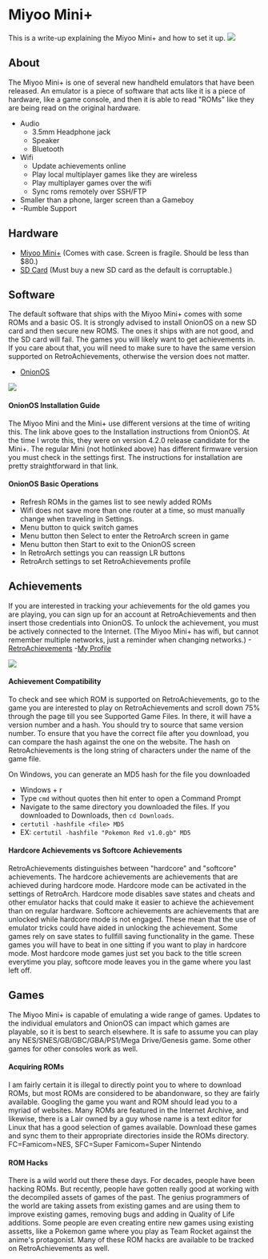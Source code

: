 # Miyoo Mini+
This is a write-up explaining the Miyoo Mini+ and how to set it up.
<img src=https://retrododo.com/wp-content/uploads/2023/03/miyoo-mini-plus-pokemon-1160x653.webp>
## About
The Miyoo Mini+ is one of several new handheld emulators that have been released. An emulator is a piece of software that acts like it is a piece of hardware, like a game console, and then it is able to read "ROMs" like they are being read on the original hardware.
- Audio
  - 3.5mm Headphone jack
  - Speaker
  - Bluetooth
- Wifi
  - Update achievements online
  - Play local multiplayer games like they are wireless
  - Play multiplayer games over the wifi
  - Sync roms remotely over SSH/FTP
- Smaller than a phone, larger screen than a Gameboy
- -Rumble Support 

## Hardware
- [Miyoo Mini+](https://www.amazon.com/Miyoo-Mini-Plus-Handheld-Dedicated/dp/B0CB6TQ3H1/ref=sr_1_5?crid=2VQRWKHEE57G3&keywords=miyoo+mini+plus&qid=1694445184&sprefix=miyoo%2Caps%2C199&sr=8-5&ufe=app_do%3Aamzn1.fos.18ed3cb5-28d5-4975-8bc7-93deae8f9840) (Comes with case. Screen is fragile. Should be less than $80.)
- [SD Card](https://www.amazon.com/SAMSUNG-microSDXC-Expanded-MB-ME128KA-AM/dp/B09B1JFY24/ref=pd_bxgy_sccl_1/145-7827923-7958051?pd_rd_w=xqmyJ&content-id=amzn1.sym.26a5c67f-1a30-486b-bb90-b523ad38d5a0&pf_rd_p=26a5c67f-1a30-486b-bb90-b523ad38d5a0&pf_rd_r=7TXZQ0NA0TZT932RE302&pd_rd_wg=skWfP&pd_rd_r=e3281e84-0ae3-4088-8403-98dac932d920&pd_rd_i=B09B1JFY24&th=1) (Must buy a new SD card as the default is corruptable.)

## Software
The default software that ships with the Miyoo Mini+ comes with some ROMs and a basic OS. It is strongly advised to install OnionOS on a new SD card and then secure new ROMS. The ones it ships with are not good, and the SD card will fail. The games you will likely want to get achievements in. If you care about that, you will need to make sure to have the same version supported on RetroAchievements, otherwise the version does not matter.
- [OnionOS](https://github.com/OnionUI/Onion/wiki/Installation#download-the-installation-files)
<img src=https://retrogamecorps.files.wordpress.com/2022/01/onion-720p.png>

#### OnionOS Installation Guide
The Miyoo Mini and the Mini+ use different versions at the time of writing this. The link above goes to the Installation instructions from OnionOS. At the time I wrote this, they were on version 4.2.0 release candidate for the Mini+. The regular Mini (not hotlinked above) has different firmware version you must check in the settings first. The instructions for installation are pretty straightforward in that link. 

#### OnionOS Basic Operations
- Refresh ROMs in the games list to see newly added ROMs
- Wifi does not save more than one router at a time, so must manually change when traveling in Settings.
- Menu button to quick switch games
- Menu button then Select to enter the RetroArch screen in game
- Menu button then Start to exit to the OnionOS screen
- In RetroArch settings you can reassign LR buttons
- RetroArch settings to set RetroAchievements profile

## Achievements
If you are interested in tracking your achievements for the old games you are playing, you can sign up for an account at RetroAchievements and then insert those credentials into OnionOS. To unlock the achievement, you must be actively connected to the Internet. (The Miyoo Mini+ has wifi, but cannot remember multiple networks, just a reminder when changing networks.)
-[RetroAchievements](https://retroachievements.org/) 
-[My Profile](https://retroachievements.org/user/Lahey)

<img src=https://blogger.googleusercontent.com/img/b/R29vZ2xl/AVvXsEjCLV8vMZGRB_ctudvGIYD95Mh-EL9QI4K0Y386t8GCeBCoDs2KCcOouF4nIhHJ2j5okUfnTW9tluFRg3XXNi7oRElf-5CFKNAi7CKrmWk0adSSvaHe62F99S0WC12JxQBbxIbuimED1NtbLTvmLGQ7XJJzefLjc56Ka9He7m_ZyDQV-1ne3so/s1273/retroach.png>

#### Achievement Compatibility
To check and see which ROM is supported on RetroAchievements, go to the game you are interested to play on RetroAchievements and scroll down 75% through the page till you see Supported Game Files. In there, it will have a version number and a hash. You should try to source that same version number. To ensure that you have the correct file after you download, you can compare the hash against the one on the website. The hash on RetroAchievements is the long string of characters under the name of the game file. 

On Windows, you can generate an MD5 hash for the file you downloaded
- Windows + r
- Type `cmd` without quotes then hit enter to open a Command Prompt
- Navigate to the same directory you downloaded the files. If you downloaded to Downloads, then `cd Downloads`.
- `certutil -hashfile <file> MD5`
- EX: `certutil -hashfile "Pokemon Red v1.0.gb" MD5`

#### Hardcore Achievements vs Softcore Achievements
RetroAchievements distinguishes between "hardcore" and "softcore" achievements. The hardcore achievements are achievements that are achieved during hardcore mode. Hardcore mode can be activated in the settings of RetroArch. Hardcore mode disables save states and cheats and other emulator hacks that could make it easier to achieve the achievement than on regular hardware. Softcore achievements are achievements that are unlocked while hardcore mode is not engaged. These mean that the use of emulator tricks could have aided in unlocking the achievement. Some games rely on save states to fullfill saving functionality in the game. These games you will have to beat in one sitting if you want to play in hardcore mode. Most hardcore mode games just set you back to the title screen everytime you play, softcore mode leaves you in the game where you last left off. 

## Games
The Miyoo Mini+ is capable of emulating a wide range of games. Updates to the individual emulators and OnionOS can impact which games are playable, so it is best to search elsewhere. It is safe to assume you can play any NES/SNES/GB/GBC/GBA/PS1/Mega Drive/Genesis game. Some other games for other consoles work as well. 

#### Acquiring ROMs
I am fairly certain it is illegal to directly point you to where to download ROMs, but most ROMs are considered to be abandonware, so they are fairly available. Googling the game you want and ROM should lead you to a myriad of websites. Many ROMs are featured in the Internet Archive, and likewise, there is a Lair owned by a guy whose name is a text editor for Linux that has a good selection of games available. Download these games and sync them to their appropriate directories inside the ROMs directory. FC=Famicom=NES, SFC=Super Famicom=Super Nintendo

#### ROM Hacks
There is a wild world out there these days. For decades, people have been hacking ROMs. But recently, people have gotten really good at working with the decompiled assets of games of the past. The genius programmers of the world are taking assets from existing games and are using them to improve existing games, removing bugs and adding in Quality of Life additions. Some people are even creating entire new games using existing assetts, like a Pokemon game where you play as Team Rocket against the anime's protagonist. Many of these ROM hacks are available to be tracked on RetroAchievements as well. 
